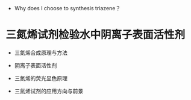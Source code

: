 * Why does I choose to synthesis triazene？

# 三氮烯试剂检验水中阴离子表面活性剂




* 三氮烯合成原理与方法

* 阴离子表面活性剂

* 三氮烯的荧光显色原理

* 三氮烯试剂的应用方向与前景
